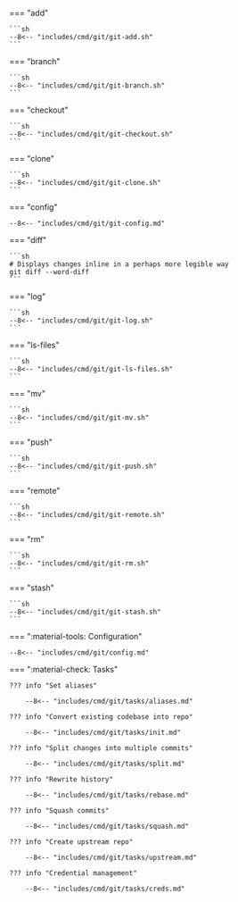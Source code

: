 === "add"

    ```sh
    --8<-- "includes/cmd/git/git-add.sh"
    ```

=== "branch"

    ```sh
    --8<-- "includes/cmd/git/git-branch.sh"
    ```

=== "checkout"

    ```sh
    --8<-- "includes/cmd/git/git-checkout.sh"
    ```

=== "clone"

    ```sh
    --8<-- "includes/cmd/git/git-clone.sh"
    ```

=== "config"
    
    --8<-- "includes/cmd/git/git-config.md"

=== "diff"

    ```sh
    # Displays changes inline in a perhaps more legible way
    git diff --word-diff
    ```

=== "log"

    ```sh
    --8<-- "includes/cmd/git/git-log.sh"
    ```

=== "ls-files"

    ```sh
    --8<-- "includes/cmd/git/git-ls-files.sh"
    ```

=== "mv"

    ```sh
    --8<-- "includes/cmd/git/git-mv.sh"
    ```

=== "push"

    ```sh
    --8<-- "includes/cmd/git/git-push.sh"
    ```

=== "remote"

    ```sh
    --8<-- "includes/cmd/git/git-remote.sh"
    ```

=== "rm"

    ```sh
    --8<-- "includes/cmd/git/git-rm.sh"
    ```

=== "stash"

    ```sh
    --8<-- "includes/cmd/git/git-stash.sh"
    ```

=== ":material-tools: Configuration"

    --8<-- "includes/cmd/git/config.md"

=== ":material-check: Tasks"

    ??? info "Set aliases"

        --8<-- "includes/cmd/git/tasks/aliases.md"

    ??? info "Convert existing codebase into repo"

        --8<-- "includes/cmd/git/tasks/init.md"

    ??? info "Split changes into multiple commits"

        --8<-- "includes/cmd/git/tasks/split.md"

    ??? info "Rewrite history"

        --8<-- "includes/cmd/git/tasks/rebase.md"

    ??? info "Squash commits"

        --8<-- "includes/cmd/git/tasks/squash.md"

    ??? info "Create upstream repo"

        --8<-- "includes/cmd/git/tasks/upstream.md"

    ??? info "Credential management"

        --8<-- "includes/cmd/git/tasks/creds.md"


